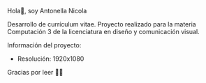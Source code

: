 Hola👋, soy Antonella Nicola

Desarrollo de currículum vitae. Proyecto realizado para la materia Computación 3 de la licenciatura en diseño y comunicación visual. 

Información del proyecto: 
- Resolución: 1920x1080

Gracias por leer 👨‍💻
